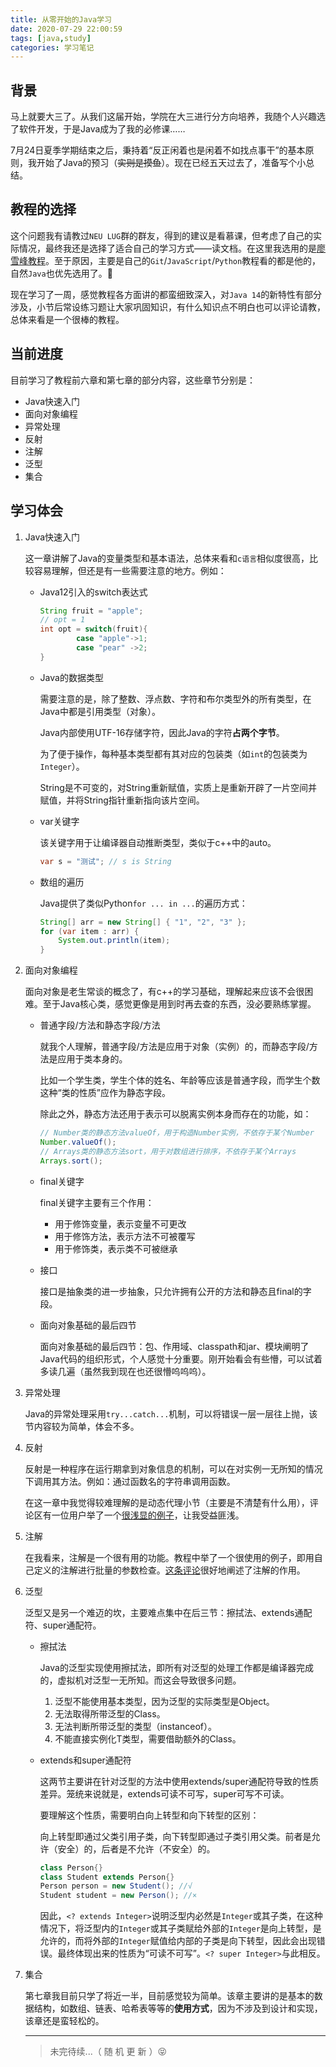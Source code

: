 ```yaml
---
title: 从零开始的Java学习
date: 2020-07-29 22:00:59
tags: [java,study]
categories: 学习笔记
---
```


## 背景

马上就要大三了。从我们这届开始，学院在大三进行分方向培养，我随个人兴趣选了软件开发，于是Java成为了我的必修课……

7月24日夏季学期结束之后，秉持着“反正闲着也是闲着不如找点事干”的基本原则，我开始了Java的预习（~~实则是摸鱼~~）。现在已经五天过去了，准备写个小总结。

<!-- more -->

## 教程的选择

这个问题我有请教过`NEU LUG`群的群友，得到的建议是看慕课，但考虑了自己的实际情况，最终我还是选择了适合自己的学习方式——读文档。在这里我选用的是[廖雪峰教程](https://www.liaoxuefeng.com/wiki/1252599548343744)。至于原因，主要是自己的`Git`/`JavaScript`/`Python`教程看的都是他的，自然`Java`也优先选用了。🤣

现在学习了一周，感觉教程各方面讲的都蛮细致深入，对`Java 14`的新特性有部分涉及，小节后常设练习题让大家巩固知识，有什么知识点不明白也可以评论请教，总体来看是一个很棒的教程。

## 当前进度

目前学习了教程前六章和第七章的部分内容，这些章节分别是：

+ Java快速入门
+ 面向对象编程
+ 异常处理
+ 反射
+ 注解
+ 泛型
+ 集合

## 学习体会

1. Java快速入门

   这一章讲解了Java的变量类型和基本语法，总体来看和`c语言`相似度很高，比较容易理解，但还是有一些需要注意的地方。例如：

   + Java12引入的switch表达式

     ```Java
     String fruit = "apple";
     // opt = 1
     int opt = switch(fruit){
             case "apple"->1;
             case "pear" ->2;
     }
     ```

   + Java的数据类型

     需要注意的是，除了整数、浮点数、字符和布尔类型外的所有类型，在Java中都是引用类型（对象）。

     Java内部使用UTF-16存储字符，因此Java的字符**占两个字节**。

     为了便于操作，每种基本类型都有其对应的包装类（如`int`的包装类为`Integer`）。

     String是不可变的，对String重新赋值，实质上是重新开辟了一片空间并赋值，并将String指针重新指向该片空间。

   + var关键字

     该关键字用于让编译器自动推断类型，类似于c++中的auto。

     ```java
     var s = "测试"; // s is String
     ```

   + 数组的遍历

     Java提供了类似Python`for ... in ...`的遍历方式：

     ```java
     String[] arr = new String[] { "1", "2", "3" };
     for (var item : arr) {
         System.out.println(item);
     }
     ```

2. 面向对象编程

   面向对象是老生常谈的概念了，有c++的学习基础，理解起来应该不会很困难。至于Java核心类，感觉更像是用到时再去查的东西，没必要熟练掌握。

   + 普通字段/方法和静态字段/方法

     就我个人理解，普通字段/方法是应用于对象（实例）的，而静态字段/方法是应用于类本身的。

     比如一个学生类，学生个体的姓名、年龄等应该是普通字段，而学生个数这种“类的性质”应作为静态字段。

     除此之外，静态方法还用于表示可以脱离实例本身而存在的功能，如：

     ```java
     // Number类的静态方法valueOf，用于构造Number实例，不依存于某个Number
     Number.valueOf();
     // Arrays类的静态方法sort，用于对数组进行排序，不依存于某个Arrays
     Arrays.sort();
     ```

   + final关键字

     final关键字主要有三个作用：

     + 用于修饰变量，表示变量不可更改
     + 用于修饰方法，表示方法不可被覆写
     + 用于修饰类，表示类不可被继承

   + 接口

     接口是抽象类的进一步抽象，只允许拥有公开的方法和静态且final的字段。

   + 面向对象基础的最后四节

     面向对象基础的最后四节：包、作用域、classpath和jar、模块阐明了Java代码的组织形式，个人感觉十分重要。刚开始看会有些懵，可以试着多读几遍（虽然我到现在也还很懵呜呜呜）。

3. 异常处理

   Java的异常处理采用`try...catch...`机制，可以将错误一层一层往上抛，该节内容较为简单，体会不多。

4. 反射

   反射是一种程序在运行期拿到对象信息的机制，可以在对实例一无所知的情况下调用其方法。例如：通过函数名的字符串调用函数。

   在这一章中我觉得较难理解的是动态代理小节（主要是不清楚有什么用），评论区有一位用户举了一个[很浅显的例子](https://www.liaoxuefeng.com/discuss/1279869501571105/1348125769859106)，让我受益匪浅。

5. 注解

   在我看来，注解是一个很有用的功能。教程中举了一个很使用的例子，即用自己定义的注解进行批量的参数检查。[这条评论](https://www.liaoxuefeng.com/discuss/1279869501571105/1337511613825057)很好地阐述了注解的作用。

6. 泛型

   泛型又是另一个难迈的坎，主要难点集中在后三节：擦拭法、extends通配符、super通配符。

   + 擦拭法

     Java的泛型实现使用擦拭法，即所有对泛型的处理工作都是编译器完成的，虚拟机对泛型一无所知。而这会导致很多问题。

     1. 泛型不能使用基本类型，因为泛型的实际类型是Object。
     2. 无法取得所带泛型的Class。
     3. 无法判断所带泛型的类型（instanceof）。
     4. 不能直接实例化T类型，需要借助额外的Class<T>。

   + extends和super通配符

     这两节主要讲在针对泛型的方法中使用extends/super通配符导致的性质差异。笼统来说就是，extends可读不可写，super可写不可读。

     要理解这个性质，需要明白向上转型和向下转型的区别：

     向上转型即通过父类引用子类，向下转型即通过子类引用父类。前者是允许（安全）的，后者是不允许（不安全）的。

     ```java
     class Person{}
     class Student extends Person{}
     Person person = new Student(); //√
     Student student = new Person(); //×
     ```

     因此，`<? extends Integer>`说明泛型内必然是`Integer`或其子类，在这种情况下，将泛型内的`Integer`或其子类赋给外部的`Integer`是向上转型，是允许的，而将外部的`Integer`赋值给内部的子类是向下转型，因此会出现错误。最终体现出来的性质为“可读不可写”。`<? super Integer>`与此相反。

7. 集合

   第七章我目前只学了将近一半，目前感觉较为简单。该章主要讲的是基本的数据结构，如数组、链表、哈希表等等的**使用方式**，因为不涉及到设计和实现，该章还是蛮轻松的。

   ----------

   > 未完待续...（ 随 机 更 新 ）😝